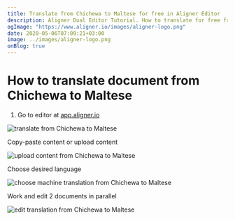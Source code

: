 ```yaml
---
title: Translate from Chichewa to Maltese for free in Aligner Editor
description: Aligner Dual Editor Tutorial. How to translate for free from Chichewa to Maltese. Aligner is multilingual document management platform. 
ogImage: "https://www.aligner.io/images/aligner-logo.png"
date: 2020-05-06T07:09:21+03:00
image: ../images/aligner-logo.png
onBlog: true
---
```


# How to translate document from Chichewa to Maltese

1. Go to editor at [app.aligner.io](https://app.aligner.io "Aligner App web page")

![translate from Chichewa to Maltese](../aligner-blank-editor.png "translate from Chichewa to Maltese")

Copy-paste content or upload content

![upload content from Chichewa to Maltese](../aligner-uploaded-document.png "upload content from Chichewa to Maltese")

Choose desired language

![choose machine translation from Chichewa to Maltese](../aligner-language-dropdown.png "choose machine translation from Chichewa to Maltese")

Work and edit 2 documents in parallel

![edit translation from Chichewa to Maltese](../aligner-double-sitded-editor.png "edit translation from Chichewa to Maltese")

